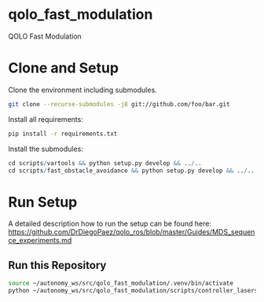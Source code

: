 # qolo_fast_modulation
QOLO Fast Modulation


# Clone and Setup
Clone the environment including submodules.
``` bash
git clone --recurse-submodules -j8 git://github.com/foo/bar.git

```

Install all requirements:
``` bash
pip install -r requirements.txt
```

Install the submodules:
``` r
cd scripts/vartools && python setup.py develop && ../..
cd scripts/fast_obstacle_avoidance && python setup.py develop && ../..
```



# Run Setup
A detailed description how to run the setup can be found here:
https://github.com/DrDiegoPaez/qolo_ros/blob/master/Guides/MDS_sequence_experiments.md


## Run this Repository
``` bash
source ~/autonomy_ws/src/qolo_fast_modulation/.venv/bin/activate
python ~/autonomy_ws/src/qolo_fast_modulation/scripts/controller_laserscan.py
```

